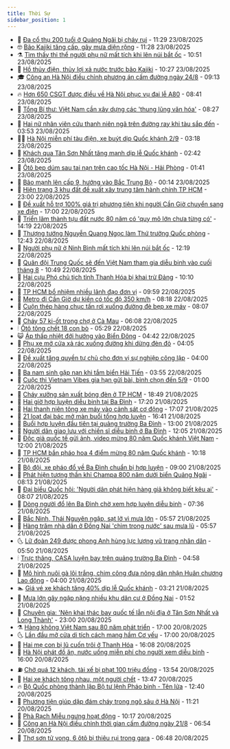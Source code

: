 ```yaml
---
title: Thời Sự
sidebar_position: 1
---
```


<!-- vnexpress-thoi-su:START -->
- 🦒 [Đa cổ thụ 200 tuổi ở Quảng Ngãi bị cháy rụi](https://vnexpress.net/da-co-thu-200-tuoi-o-quang-ngai-bi-chay-rui-4930703.html) - 11:29 23/08/2025
- 🤓 [Bão Kajiki tăng cấp, gây mưa diện rộng](https://vnexpress.net/bao-kajiki-tang-cap-gay-mua-dien-rong-4930687.html) - 11:28 23/08/2025
- ⚗️ [Tìm thấy thi thể người phụ nữ mất tích khi lên núi bắt ốc](https://vnexpress.net/tim-thay-thi-the-nguoi-phu-nu-mat-tich-khi-len-nui-bat-oc-4930673.html) - 10:51 23/08/2025
- 🌊 [Hồ thủy điện, thủy lợi xả nước trước bão Kajiki](https://vnexpress.net/ho-thuy-dien-thuy-loi-xa-nuoc-truoc-bao-kajiki-4930657.html) - 10:27 23/08/2025
- 🎓 [Công an Hà Nội điều chỉnh phương án cấm đường ngày 24/8](https://vnexpress.net/cong-an-ha-noi-dieu-chinh-phuong-an-cam-duong-ngay-24-8-4930650.html) - 09:13 23/08/2025
- 🔥 [Hơn 650 CSGT được điều về Hà Nội phục vụ đại lễ A80](https://vnexpress.net/hon-650-csgt-duoc-dieu-ve-ha-noi-phuc-vu-dai-le-a80-4930610.html) - 08:41 23/08/2025
- 🦏 [Tổng Bí thư: Việt Nam cần xây dựng các &#39;thung lũng văn hóa&#39;](https://vnexpress.net/tong-bi-thu-viet-nam-can-xay-dung-cac-thung-lung-van-hoa-4930637.html) - 08:27 23/08/2025
- 👺 [Hai nữ nhân viên cứu thanh niên ngã trên đường ray khi tàu sắp đến](https://vnexpress.net/hai-nu-nhan-vien-cuu-thanh-nien-nga-tren-duong-ray-khi-tau-sap-den-4930564.html) - 03:53 23/08/2025
- 🧑‍🏫 [Hà Nội miễn phí tàu điện, xe buýt dịp Quốc khánh 2/9](https://vnexpress.net/ha-noi-mien-phi-tau-dien-xe-buyt-dip-quoc-khanh-2-9-4930544.html) - 03:18 23/08/2025
- 🚦 [Khách qua Tân Sơn Nhất tăng mạnh dịp lễ Quốc khánh](https://vnexpress.net/khach-qua-tan-son-nhat-tang-manh-dip-le-quoc-khanh-4930510.html) - 02:42 23/08/2025
- 🎉 [Ôtô bẹp dúm sau tai nạn trên cao tốc Hà Nội - Hải Phòng](https://vnexpress.net/oto-bep-dum-sau-tai-nan-tren-cao-toc-ha-noi-hai-phong-4930522.html) - 01:41 23/08/2025
- 🦒 [Bão mạnh lên cấp 9, hướng vào Bắc Trung Bộ](https://vnexpress.net/bao-manh-len-cap-9-huong-vao-bac-trung-bo-4930482.html) - 00:14 23/08/2025
- 🤗 [Hiện trạng 3 khu đất đề xuất xây trung tâm hành chính TP HCM](https://vnexpress.net/hien-trang-3-khu-dat-de-xuat-xay-trung-tam-hanh-chinh-tp-hcm-4930413.html) - 23:00 22/08/2025
- 💼 [Đề xuất hỗ trợ 100% giá trị phương tiện khi người Cần Giờ chuyển sang xe điện](https://vnexpress.net/de-xuat-ho-tro-100-gia-tri-phuong-tien-khi-nguoi-can-gio-chuyen-sang-xe-dien-4930440.html) - 17:00 22/08/2025
- 🤩 [Triển lãm thành tựu đất nước 80 năm có &#39;quy mô lớn chưa từng có&#39;](https://vnexpress.net/trien-lam-thanh-tuu-dat-nuoc-80-nam-co-quy-mo-lon-chua-tung-co-4930431.html) - 14:19 22/08/2025
- 🤡 [Thượng tướng Nguyễn Quang Ngọc làm Thứ trưởng Quốc phòng](https://vnexpress.net/thuong-tuong-nguyen-quang-ngoc-lam-thu-truong-quoc-phong-4930412.html) - 12:43 22/08/2025
- 💯 [Người phụ nữ ở Ninh Bình mất tích khi lên núi bắt ốc](https://vnexpress.net/nguoi-phu-nu-o-ninh-binh-mat-tich-khi-len-nui-bat-oc-4930333.html) - 12:19 22/08/2025
- 👺 [Quân đội Trung Quốc sẽ đến Việt Nam tham gia diễu binh vào cuối tháng 8](https://vnexpress.net/quan-doi-trung-quoc-se-den-viet-nam-tham-gia-dieu-binh-vao-cuoi-thang-8-4930380.html) - 10:49 22/08/2025
- 🌮 [Hai cựu Phó chủ tịch tỉnh Thanh Hóa bị khai trừ Đảng](https://vnexpress.net/hai-cuu-pho-chu-tich-tinh-thanh-hoa-bi-khai-tru-dang-4930362.html) - 10:10 22/08/2025
- 🥸 [TP HCM bổ nhiệm nhiều lãnh đạo đơn vị](https://vnexpress.net/tp-hcm-bo-nhiem-nhieu-lanh-dao-don-vi-4930363.html) - 09:59 22/08/2025
- 🐻 [Metro đi Cần Giờ dự kiến có tốc độ 350 km/h](https://vnexpress.net/metro-di-can-gio-du-kien-co-toc-do-350-km-h-4930244.html) - 08:18 22/08/2025
- 👀 [Cuộn thép hàng chục tấn rơi xuống đường đè bẹp xe máy](https://vnexpress.net/cuon-thep-hang-chuc-tan-roi-xuong-duong-de-bep-xe-may-4930283.html) - 08:07 22/08/2025
- 🤔 [Cháy 57 ki-ốt trong chợ ở Cà Mau](https://vnexpress.net/chay-57-ki-ot-trong-cho-o-ca-mau-4930223.html) - 06:08 22/08/2025
- 🕯 [Ôtô tông chết 18 con bò](https://vnexpress.net/oto-tong-chet-18-con-bo-4930199.html) - 05:29 22/08/2025
- 😺 [Áp thấp nhiệt đới hướng vào Biển Đông](https://vnexpress.net/ap-thap-nhiet-doi-huong-vao-bien-dong-4930179.html) - 04:42 22/08/2025
- 🦆 [Phụ xe mở cửa xả rác xuống đường khi dừng đèn đỏ](https://vnexpress.net/phu-xe-mo-cua-xa-rac-xuong-duong-khi-dung-den-do-4930143.html) - 04:05 22/08/2025
- 🧰 [Đề xuất tăng quyền tự chủ cho đơn vị sự nghiệp công lập](https://vnexpress.net/de-xuat-tang-quyen-tu-chu-cho-don-vi-su-nghiep-cong-lap-4926006.html) - 04:00 22/08/2025
- 🦍 [Ba nam sinh gặp nạn khi tắm biển Hải Tiến](https://vnexpress.net/ba-nam-sinh-gap-nan-khi-tam-bien-hai-tien-4930121.html) - 03:55 22/08/2025
- 🧰 [Cuộc thi Vietnam Vibes gia hạn gửi bài, bình chọn đến 5/9](https://vnexpress.net/cuoc-thi-vietnam-vibes-gia-han-gui-bai-binh-chon-den-5-9-4929924.html) - 01:00 22/08/2025
- 💃 [Cháy xưởng sản xuất bóng đèn ở TP HCM](https://vnexpress.net/chay-xuong-san-xuat-bong-den-o-tp-hcm-4929998.html) - 18:49 21/08/2025
- 🧰 [Hai giờ hợp luyện diễu binh tại Ba Đình](https://vnexpress.net/hai-gio-hop-luyen-dieu-binh-tai-ba-dinh-4929985.html) - 17:20 21/08/2025
- 🚀 [Hai thanh niên tông xe máy vào cảnh sát cơ động](https://vnexpress.net/hai-thanh-nien-tong-xe-may-vao-canh-sat-co-dong-4929986.html) - 17:07 21/08/2025
- 🎊 [21 loạt đại bác mở màn buổi tổng hợp luyện](https://vnexpress.net/21-loat-dai-bac-mo-man-buoi-tong-hop-luyen-4929982.html) - 16:41 21/08/2025
- 🤭 [Buổi hợp luyện đầu tiên tại quảng trường Ba Đình](https://vnexpress.net/buoi-hop-luyen-dau-tien-tai-quang-truong-ba-dinh-4929951-tong-thuat.html) - 13:00 21/08/2025
- 🤗 [Người dân giao lưu với chiến sĩ diễu binh ở Ba Đình](https://vnexpress.net/nguoi-dan-giao-luu-voi-chien-si-dieu-binh-o-ba-dinh-4929879.html) - 12:05 21/08/2025
- 🌈 [Độc giả quốc tế gửi ảnh, video mừng 80 năm Quốc khánh Việt Nam](https://vnexpress.net/doc-gia-quoc-te-gui-anh-video-mung-80-nam-quoc-khanh-viet-nam-4929348.html) - 12:00 21/08/2025
- 🦣 [TP HCM bắn pháo hoa 4 điểm mừng 80 năm Quốc khánh](https://vnexpress.net/tp-hcm-ban-phao-hoa-4-diem-mung-80-nam-quoc-khanh-4929893.html) - 10:18 21/08/2025
- 🎡 [Bộ đội, xe pháo đổ về Ba Đình chuẩn bị hợp luyện](https://vnexpress.net/bo-doi-xe-phao-do-ve-ba-dinh-chuan-bi-hop-luyen-4929786-tong-thuat.html) - 09:00 21/08/2025
- 🦏 [Phát hiện tượng thần khỉ Champa 800 năm dưới biển Quảng Ngãi](https://vnexpress.net/phat-hien-tuong-than-khi-champa-800-nam-duoi-bien-quang-ngai-4929795.html) - 08:13 21/08/2025
- 🎊 [Đại biểu Quốc hội: &#39;Người dân phát hiện hàng giả không biết kêu ai&#39;](https://vnexpress.net/dai-bieu-quoc-hoi-nguoi-dan-phat-hien-hang-gia-khong-biet-keu-ai-4929731.html) - 08:07 21/08/2025
- 🫶 [Dòng người đổ lên Ba Đình chờ xem hợp luyện diễu binh](https://vnexpress.net/dong-nguoi-do-len-ba-dinh-cho-xem-hop-luyen-dieu-binh-4929774.html) - 07:36 21/08/2025
- 🤔 [Bắc Ninh, Thái Nguyên ngập, sạt lở vì mưa lớn](https://vnexpress.net/bac-ninh-thai-nguyen-ngap-sat-lo-vi-mua-lon-4929696.html) - 05:57 21/08/2025
- 🤠 [Hàng trăm nhà dân ở Đồng Nai &#39;chìm trong nước&#39; sau mưa lũ](https://vnexpress.net/hang-tram-nha-dan-o-dong-nai-chim-trong-nuoc-sau-mua-lu-4929750.html) - 05:57 21/08/2025
- 🌜 [Lữ đoàn 249 được phong Anh hùng lực lượng vũ trang nhân dân](https://vnexpress.net/lu-doan-249-duoc-phong-anh-hung-luc-luong-vu-trang-nhan-dan-4929745.html) - 05:50 21/08/2025
- 🕯 [Trực thăng, CASA luyện bay trên quảng trường Ba Đình](https://vnexpress.net/truc-thang-casa-luyen-bay-tren-quang-truong-ba-dinh-4929640.html) - 04:58 21/08/2025
- 🤔 [Mô hình nuôi gà lôi trắng, chim công đưa nông dân nhận Huân chương Lao động](https://vnexpress.net/mo-hinh-nuoi-ga-loi-trang-chim-cong-dua-nong-dan-nhan-huan-chuong-lao-dong-4929354.html) - 04:00 21/08/2025
- 🏊 [Giá vé xe khách tăng 40% dịp lễ Quốc khánh](https://vnexpress.net/gia-ve-xe-khach-tang-40-dip-le-quoc-khanh-4929634.html) - 03:21 21/08/2025
- 🌮 [Mưa lớn gây ngập nặng nhiều khu dân cư ở Đồng Nai](https://vnexpress.net/mua-lon-gay-ngap-nang-nhieu-khu-dan-cu-o-dong-nai-4929596.html) - 01:52 21/08/2025
- 🫣 [Chuyên gia: &#39;Nên khai thác bay quốc tế lẫn nội địa ở Tân Sơn Nhất và Long Thành&#39;](https://vnexpress.net/chuyen-gia-nen-khai-thac-bay-quoc-te-lan-noi-dia-o-tan-son-nhat-va-long-thanh-4929472.html) - 23:00 20/08/2025
- ⚗️ [Hàng không Việt Nam sau 80 năm phát triển](https://vnexpress.net/hang-khong-viet-nam-sau-80-nam-phat-trien-4929494.html) - 17:00 20/08/2025
- 🌜 [Lần đầu mở cửa di tích cách mạng hầm Cơ yếu](https://vnexpress.net/lan-dau-mo-cua-di-tich-cach-mang-ham-co-yeu-4929455.html) - 17:00 20/08/2025
- 🌁 [Hai mẹ con bị lũ cuốn trôi ở Thanh Hóa](https://vnexpress.net/hai-me-con-bi-lu-cuon-troi-o-thanh-hoa-4929530.html) - 16:08 20/08/2025
- 🐲 [Hà Nội phát đồ ăn, nước uống miễn phí cho người xem diễu binh](https://vnexpress.net/ha-noi-phat-do-an-nuoc-uong-mien-phi-cho-nguoi-xem-dieu-binh-4929522.html) - 16:00 20/08/2025
- ⛽️ [Chở quá 12 khách, tài xế bị phạt 100 triệu đồng](https://vnexpress.net/cho-qua-12-khach-tai-xe-bi-phat-100-trieu-dong-4929504.html) - 13:54 20/08/2025
- 🗽 [Hai xe khách tông nhau, một người chết](https://vnexpress.net/hai-xe-khach-tong-nhau-mot-nguoi-chet-4929492.html) - 13:47 20/08/2025
- 🔥 [Bộ Quốc phòng thành lập Bộ tư lệnh Pháo binh - Tên lửa](https://vnexpress.net/bo-quoc-phong-thanh-lap-bo-tu-lenh-phao-binh-ten-lua-4929499.html) - 12:40 20/08/2025
- 💯 [Phương tiện giúp dập đám cháy trong ngõ sâu ở Hà Nội](https://vnexpress.net/phuong-tien-giup-dap-dam-chay-trong-ngo-sau-o-ha-noi-4929432.html) - 11:21 20/08/2025
- 🦆 [Phà Rạch Miễu ngưng hoạt động](https://vnexpress.net/pha-rach-mieu-ngung-hoat-dong-4929459.html) - 10:17 20/08/2025
- 🫣 [Công an Hà Nội điều chỉnh thời gian cấm đường ngày 21/8](https://vnexpress.net/cong-an-ha-noi-dieu-chinh-thoi-gian-cam-duong-ngay-21-8-4929281.html) - 06:54 20/08/2025
- 🤡 [Thợ sơn tử vong, 6 ôtô bị thiêu rụi trong gara](https://vnexpress.net/tho-son-tu-vong-6-oto-bi-thieu-rui-trong-gara-4929280.html) - 06:48 20/08/2025<!-- vnexpress-thoi-su:END -->